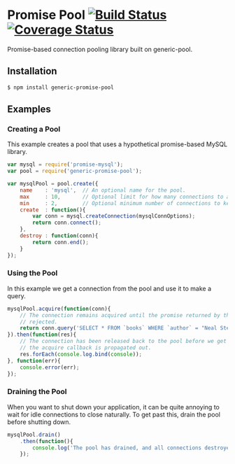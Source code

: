 # Promise Pool [![Build Status][1]][2] [![Coverage Status][3]][4]
Promise-based connection pooling library built on generic-pool.

## Installation
```sh
$ npm install generic-promise-pool
```

## Examples

### Creating a Pool
This example creates a pool that uses a hypothetical promise-based MySQL library.
```js
var mysql = require('promise-mysql');
var pool = require('generic-promise-pool');

var mysqlPool = pool.create({
    name    : 'mysql',  // An optional name for the pool.
    max     : 10,       // Optional limit for how many connections to allow.
    min     : 2,        // Optional minimum number of connections to keep in the pool.
    create  : function(){
        var conn = mysql.createConnection(mysqlConnOptions);
        return conn.connect();
    },
    destroy : function(conn){
        return conn.end();
    }
});
```

### Using the Pool
In this example we get a connection from the pool and use it to make a query.
```js
mysqlPool.acquire(function(conn){
    // The connection remains acquired until the promise returned by this function is resolved or
    // rejected.
    return conn.query('SELECT * FROM `books` WHERE `author` = "Neal Stephenson"');
}).then(function(res){
    // The connection has been released back to the pool before we get here, and the results from
    // the acquire callback is propagated out.
    res.forEach(console.log.bind(console));
}, function(err){
    console.error(err);
});
```

### Draining the Pool
When you want to shut down your application, it can be quite annoying to wait for idle connections
to close naturally. To get past this, drain the pool before shutting down.
```js
mysqlPool.drain()
    .then(function(){
        console.log('The pool has drained, and all connections destroyed.');
    });
```

[1]: https://travis-ci.org/NatalieWolfe/node-promise-pool.svg?branch=master
[2]: https://travis-ci.org/NatalieWolfe/node-promise-pool
[3]: https://coveralls.io/repos/NatalieWolfe/node-promise-pool/badge.svg
[4]: https://coveralls.io/r/NatalieWolfe/node-promise-pool

